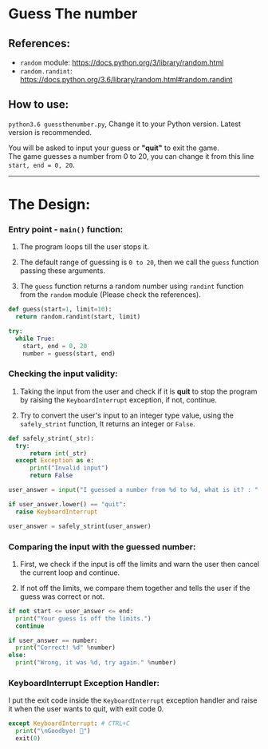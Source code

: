 # Guess The number

## References:

- `random` module: 	https://docs.python.org/3/library/random.html
- `random.randint`: 	https://docs.python.org/3.6/library/random.html#random.randint

## How to use:
`python3.6 guessthenumber.py`, Change it to your Python version. Latest version is recommended.

You will be asked to input your guess or **"quit"** to exit the game.
<br>The game guesses a number from 0 to 20, you can change it from this line `start, end = 0, 20`.

<hr>

# The Design:
### Entry point - `main()` function:
  1. The program loops till the user stops it.

  2. The default range of guessing is `0 to 20`, then we call the `guess` function
  passing these arguments.

  3. The `guess` function returns a random number using `randint` function from
  the `random` module (Please check the references).

  ```python
  def guess(start=1, limit=10):
    return random.randint(start, limit)

  try:
    while True:
      start, end = 0, 20
      number = guess(start, end)
  ```

### Checking the input validity:
  1. Taking the input from the user and check if it is **quit** to stop the program by raising the `KeyboardInterrupt` exception, if not, continue.

  2. Try to convert the user's input to an integer type value, using the `safely_strint` function, It returns an integer or `False`.

  ```python
  def safely_strint(_str):
    try:
    	return int(_str)
    except Exception as e:
    	print("Invalid input")
    	return False

  user_answer = input("I guessed a number from %d to %d, what is it? : " %(start, end))

  if user_answer.lower() == "quit":
    raise KeyboardInterrupt

  user_answer = safely_strint(user_answer)
  ```

### Comparing the input with the guessed number:
  1. First, we check if the input is off the limits and warn the user then cancel the current loop and continue.

  2. If not off the limits, we compare them together and tells the user if the guess was correct or not.

  ```python
  if not start <= user_answer <= end:
    print("Your guess is off the limits.")
    continue

  if user_answer == number:
    print("Correct! %d" %number)
  else:
    print("Wrong, it was %d, try again." %number)
  ```

### KeyboardInterrupt Exception Handler:
  I put the exit code inside the `KeyboardInterrupt` exception handler and raise it when the user wants to quit, with exit code 0.
  <br>

  ```python
  except KeyboardInterrupt: # CTRL+C
    print("\nGoodbye! 👋")
    exit(0)
  ```
